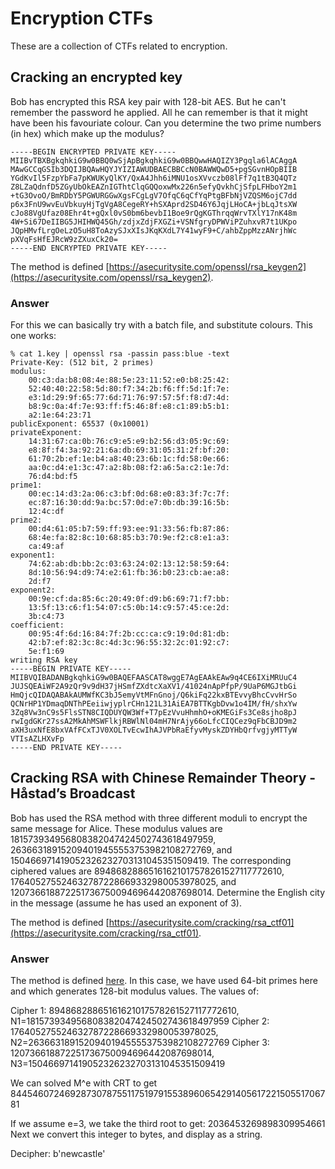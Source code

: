 # Encryption CTFs
These are a collection of CTFs related to encryption.
## Cracking an encrypted key
Bob has encrypted this RSA key pair with 128-bit AES. But he can't remember the password he applied. All he can remember is that it might have been his favouriate colour. Can you determine the two prime numbers (in hex) which make up the modulus?
```
-----BEGIN ENCRYPTED PRIVATE KEY-----
MIIBvTBXBgkqhkiG9w0BBQ0wSjApBgkqhkiG9w0BBQwwHAQIZY3Pgqla6lACAggA
MAwGCCqGSIb3DQIJBQAwHQYJYIZIAWUDBAECBBCcN0BAWWQwD5+pgSGvnHOpBIIB
YGdKvIl5FzpYbFa7pKWUKyQlKY/QxA4Jhh6iMNU1osXVvczb08lFf7q1tB3Q4QTz
Z8LZaQdnfD5ZGyUbOkEAZnIGThtClqGQQoxwMx226n5efyQvkhCjSfpLFHboY2m1
+tG3OvoO/BmRDbY5PGWURGGwXgsFCgLgV7OfqC6qCfYqPtgBFbNjVZQSM6ojC7dd
p6x3FnU9wvEuVbkuyHjTgVgA8CegeRY+hSXAprd2SD46Y6JqjLHoCA+jbLqJtsXW
cJo88VgUfaz08Ehr4t+gQxl0vS0bm6bevbI1Boe9rQgKGThrqqWrvTXlY17nK48m
4W+Si67DeIIBG5JHIHWQ45Gh/zdjxZdjFXGZi+VSNfgryDPWViPZuhxvR7t1UKpo
JQpHMvfLrgOeLzO5uH8ToAzySJxXIsJKqKXdL7Y41wyF9+C/ahbZppMzzANrjhWc
pXVqFsHfEJRcW9zZXuxCk20=
-----END ENCRYPTED PRIVATE KEY-----
```
The method is defined [https://asecuritysite.com/openssl/rsa_keygen2](https://asecuritysite.com/openssl/rsa_keygen2).
### Answer
For this we can basically try with a batch file, and substitute colours. This one works:
```
% cat 1.key | openssl rsa -passin pass:blue -text
Private-Key: (512 bit, 2 primes)
modulus:
    00:c3:da:b8:08:4e:88:5e:23:11:52:e0:b8:25:42:
    52:40:40:22:58:5d:80:f7:34:2b:f6:ff:5d:1f:7e:
    e3:1d:29:9f:65:77:6d:71:76:97:57:5f:f8:d7:4d:
    b8:9c:0a:4f:7e:93:ff:f5:46:8f:e8:c1:89:b5:b1:
    a2:1e:64:23:71
publicExponent: 65537 (0x10001)
privateExponent:
    14:31:67:ca:0b:76:c9:e5:e9:b2:56:d3:05:9c:69:
    e8:8f:f4:3a:92:21:6a:db:69:31:05:31:2f:bf:20:
    61:70:2b:ef:1e:b4:a8:40:23:6b:1c:fd:58:0e:66:
    aa:0c:d4:e1:3c:47:a2:8b:08:f2:a6:5a:c2:1e:7d:
    76:d4:bd:f5
prime1:
    00:ec:14:d3:2a:06:c3:bf:0d:68:e0:83:3f:7c:7f:
    ec:87:16:30:dd:9a:bc:57:0d:e7:0b:db:39:16:5b:
    12:4c:df
prime2:
    00:d4:61:05:b7:59:ff:93:ee:91:33:56:fb:87:86:
    68:4e:fa:82:8c:10:68:85:b3:70:9e:f2:c8:e1:a3:
    ca:49:af
exponent1:
    74:62:ab:db:bb:2c:03:63:24:02:13:12:58:59:64:
    8d:10:56:94:d9:74:e2:61:fb:36:b0:23:cb:ae:a8:
    2d:f7
exponent2:
    00:9e:cf:da:85:6c:20:49:0f:d9:b6:69:71:f7:bb:
    13:5f:13:c6:f1:54:07:c5:0b:14:c9:57:45:ce:2d:
    3b:c4:73
coefficient:
    00:95:4f:6d:16:84:7f:2b:cc:ca:c9:19:0d:81:db:
    42:b7:ef:82:3c:8c:4d:3c:96:55:32:2c:01:92:c7:
    5e:f1:69
writing RSA key
-----BEGIN PRIVATE KEY-----
MIIBVQIBADANBgkqhkiG9w0BAQEFAASCAT8wggE7AgEAAkEAw9q4CE6IXiMRUuC4
JUJSQEAiWF2A9zQr9v9dH37jHSmfZXdtcXaXV1/41024nApPfpP/9UaP6MGJtbGi
HmQjcQIDAQABAkAUMWfKC3bJ5emyVtMFnGnoj/Q6kiFq22kxBTEvvyBhcCvvHrSo
QCNrHP1YDmaqDNThPEeiiwjyplrCHn121L31AiEA7BTTKgbDvw1o4IM/fH/shxYw
3Zq8Vw3nC9s5FlsSTN8CIQDUYQW3Wf+T7pEzVvuHhmhO+oKMEGiFs3Ce8sjho8pJ
rwIgdGKr27ssA2MkAhMSWFlkjRBWlNl04mH7NrAjy66oLfcCIQCez9qFbCBJD9m2
aXH3uxNfE8bxVAfFCxTJV0XOLTvEcwIhAJVPbRaEfyvMyskZDYHbQrfvgjyMTTyW
VTIsAZLHXvFp
-----END PRIVATE KEY-----
```
## Cracking RSA with Chinese Remainder Theory - Håstad’s Broadcast 

Bob has used the RSA method with three different moduli to encrypt the same message for Alice. These modulus values are 181573934956808382047424502743618497959, 263663189152094019455553753982108272769, and 150466971419052326232703131045351509419. The corresponding ciphered values are 89486828865161621017578261527117772610, 176405275524632787228669332980053978025, and 120736618872251736750094696442087698014. Determine the English city in the message (assume he has used an exponent of 3).

The method is defined [https://asecuritysite.com/cracking/rsa_ctf01](https://asecuritysite.com/cracking/rsa_ctf01).

### Answer

The method is defined [here](https://asecuritysite.com/cracking/rsa_ctf01). In this case, we have used 64-bit primes here and which generates 128-bit modulus values. The values of:

Cipher 1: 89486828865161621017578261527117772610, N1=181573934956808382047424502743618497959
Cipher 2: 176405275524632787228669332980053978025, N2=263663189152094019455553753982108272769
Cipher 3: 120736618872251736750094696442087698014, N3=150466971419052326232703131045351509419

We can solved M^e with CRT to get 8445460724692873078755117519791553896065429140561722150551706781

If we assume e=3, we take the third root to get: 2036453269898309954661
Next we convert this integer to bytes, and display as a string.

Decipher: b'newcastle'


